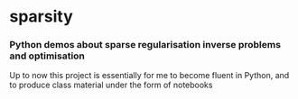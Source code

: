 # sparsity
### Python demos about sparse regularisation inverse problems and optimisation

Up to now this project is essentially for me to become fluent in Python, and to produce class material under the form of notebooks
